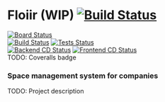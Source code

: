 # Floiir (WIP)  [![Build Status](https://img.shields.io/github/license/h4570/floiir)](https://img.shields.io/github/license/h4570/floiir)

[![Board Status](https://dev.azure.com/tasob/d7134f6d-faf1-4986-b977-820b14ad602d/0306c199-dd55-4259-b4d8-0a31414a15b3/_apis/work/boardbadge/6c59e99b-d656-46f0-a00e-68213696503c?columnOptions=1)](https://dev.azure.com/tasob/d7134f6d-faf1-4986-b977-820b14ad602d/_boards/board/t/0306c199-dd55-4259-b4d8-0a31414a15b3/Microsoft.RequirementCategory/)\
[![Build Status](https://dev.azure.com/tasob/floiir/_apis/build/status/h4570.floiir?branchName=master)](https://dev.azure.com/tasob/floiir/_build/latest?definitionId=1&branchName=master)
[![Tests Status](https://img.shields.io/azure-devops/tests/tasob/floiir/1/master)](https://img.shields.io/azure-devops/tests/tasob/floiir/1/master)\
[![Backend CD Status](https://vsrm.dev.azure.com/tasob/_apis/public/Release/badge/d7134f6d-faf1-4986-b977-820b14ad602d/1/1)](https://vsrm.dev.azure.com/tasob/_apis/public/Release/badge/d7134f6d-faf1-4986-b977-820b14ad602d/1/1)
[![Frontend CD Status](https://vsrm.dev.azure.com/tasob/_apis/public/Release/badge/d7134f6d-faf1-4986-b977-820b14ad602d/1/2)](https://vsrm.dev.azure.com/tasob/_apis/public/Release/badge/d7134f6d-faf1-4986-b977-820b14ad602d/1/2)\
TODO: Coveralls badge

### Space management system for companies

TODO: Project description